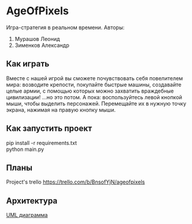 # AgeOfPixels
Игра-стратегия в реальном времени.
Авторы:
1. Мурашов Леонид
2. Зименков Александр

## Как играть
Вместе с нашей игрой вы сможете почувствовать себя повелителем мира: возводите крепости, покупайте быстрые машины, создавайте целые армии, с помощью которых можно захватить враждебные цивилизации! ...но это потом. А пока: воспользуйтесь левой кнопкой мыши, чтобы выделить персонажей. Перемещайте их в нужную точку экрана, нажимая на правую кнопку мыши.

## Как запустить проект
pip install -r requirements.txt  
python main.py

## Планы
Project's trello https://trello.com/b/BnsofYjN/ageofpixels

## Архитектура
[UML диаграмма](https://github.com/LeonidMurashov/AgeOfPixels/blob/master/UML%20diagram.svg)

